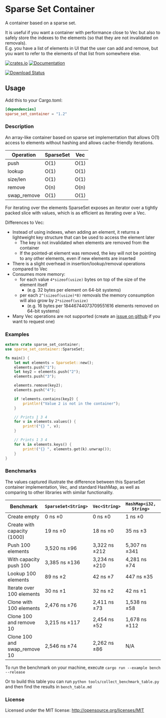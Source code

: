 # Sparse Set Container
A container based on a sparse set.

It is useful if you want a container with performance close to Vec but also to safely store the indexes to the elements (so that they are not invalidated on removals).  
E.g. you have a list of elements in UI that the user can add and remove, but you want to refer to the elements of that list from somewhere else.

[![crates.io][crates.io shield]][crates.io link]
[![Documentation][docs.rs badge]][docs.rs link]

[![Download Status][shields.io download count]][crates.io link]

<!--badge links start-->
[crates.io shield]: https://img.shields.io/crates/v/sparse_set_container?label=latest
[crates.io link]: https://crates.io/crates/sparse_set_container
[docs.rs badge]: https://docs.rs/sparse_set_container/badge.svg?version=1.2.0
[docs.rs link]: https://docs.rs/sparse_set_container/1.2.0/sparse_set_container/
[shields.io download count]: https://img.shields.io/crates/d/sparse_set_container.svg
<!--badge links end-->

## Usage

Add this to your Cargo.toml:
<!--install instruction start-->
```toml
[dependencies]
sparse_set_container = "1.2"
```
<!--install instruction end-->

### Description

An array-like container based on sparse set implementation that allows O(1) access to elements without hashing and allows cache-friendly iterations.

| Operation | SparseSet | Vec |
| --------- | --------- | ------- |
| push      | O(1)      | O(1)    |
| lookup    | O(1)      | O(1)    |
| size/len  | O(1)      | O(1)    |
| remove    | O(n)      | O(n)    |
| swap_remove | O(1)    | O(1)    |

For iterating over the elements SparseSet exposes an iterator over a tightly packed slice with values, which is as efficient as iterating over a Vec.

Differences to Vec:
- Instead of using indexes, when adding an element, it returns a lightweight key structure that can be used to access the element later
  - The key is not invalidated when elements are removed from the container
  - If the pointed-at element was removed, the key will not be pointing to any other elements, even if new elements are inserted
- There is a slight overhead in insertion/lookup/removal operations compared to Vec
- Consumes more memory:
  - for each value `4*sizeof(usize)` bytes on top of the size of the element itself
    - (e.g. 32 bytes per element on 64-bit systems)
  - per each `2^(sizeof(usize)*8)` removals the memory consumption will also grow by `2*sizeof(usize)`
    - (e.g. 16 bytes per 18446744073709551616 elements removed on 64-bit systems)
- Many Vec operations are not supported (create an [issue on github](https://github.com/gameraccoon/sparse_set_container/issues) if you want to request one)

### Examples

<!--readme_example.rs start-->
```rust
extern crate sparse_set_container;
use sparse_set_container::SparseSet;

fn main() {
    let mut elements = SparseSet::new();
    elements.push("1");
    let key2 = elements.push("2");
    elements.push("3");

    elements.remove(key2);
    elements.push("4");

    if !elements.contains(key2) {
        println!("Value 2 is not in the container");
    }

    // Prints 1 3 4
    for v in elements.values() {
        print!("{} ", v);
    }

    // Prints 1 3 4
    for k in elements.keys() {
        print!("{} ", elements.get(k).unwrap());
    }
}
```
<!--readme_example.rs end-->
### Benchmarks

The values captured illustrate the difference between this SparseSet container implementation, Vec, and standard HashMap, as well as comparing to other libraries with similar functionality.

<!--benchmark table start-->
| Benchmark                    | `SparseSet<String>` | `Vec<String>` | `HashMap<i32, String>` | `thunderdome::Arena<String>` | `generational_arena::Arena<String>` | `slotmap::SlotMap<_, String>` | `slotmap::DenseSlotMap<_, String>` |
|------------------------------|---------------------|---------------|------------------------|------------------------------|-------------------------------------|-------------------------------|------------------------------------|
| Create empty                 | 0 ns ±0             | 0 ns ±0       | 1 ns ±0                | 0 ns ±0                      | 14 ns ±0                            | 7 ns ±0                       | 7 ns ±1                            |
| Create with capacity (1000)  | 19 ns ±0            | 18 ns ±0      | 35 ns ±3               | 18 ns ±0                     | 652 ns ±26                          | 18 ns ±0                      | 51 ns ±3                           |
| Push 100 elements            | 3,520 ns ±96        | 3,322 ns ±212 | 5,307 ns ±341          | 3,457 ns ±220                | 3,501 ns ±226                       | 3,352 ns ±106                 | 3,974 ns ±201                      |
| With capacity push 100       | 3,385 ns ±136       | 3,234 ns ±210 | 4,281 ns ±74           | 3,309 ns ±98                 | 3,210 ns ±70                        | 3,212 ns ±90                  | 3,377 ns ±102                      |
| Lookup 100 elements          | 89 ns ±2            | 42 ns ±7      | 447 ns ±35             | 78 ns ±2                     | 78 ns ±2                            | 64 ns ±1                      | 86 ns ±3                           |
| Iterate over 100 elements    | 30 ns ±1            | 32 ns ±2      | 42 ns ±1               | 93 ns ±2                     | 69 ns ±2                            | 36 ns ±1                      | 32 ns ±1                           |
| Clone with 100 elements      | 2,476 ns ±76        | 2,411 ns ±73  | 1,538 ns ±58           | 2,449 ns ±86                 | 2,505 ns ±81                        | 2,472 ns ±74                  | 2,496 ns ±42                       |
| Clone 100 and remove 10      | 3,215 ns ±117       | 2,454 ns ±52  | 1,678 ns ±112          | 2,539 ns ±85                 | 2,618 ns ±125                       | 2,585 ns ±86                  | 2,556 ns ±83                       |
| Clone 100 and swap_remove 10 | 2,546 ns ±74        | 2,262 ns ±86  | N/A                    | N/A                          | N/A                                 | N/A                           | N/A                                |
<!--benchmark table end-->

To run the benchmark on your machine, execute `cargo run --example bench --release`

Or to build this table you can run `python tools/collect_benchmark_table.py` and then find the results in `bench_table.md`

### License

Licensed under the MIT license: http://opensource.org/licenses/MIT
